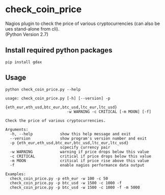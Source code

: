 # check_coin_price
Nagios plugin to check the price of various cryptocurrencies (can also be ues stand-alone from cli).<br>
(Python Version 2.7)

## Install required python packages
`pip install gdax`

## Usage
`python check_coin_price.py --help`
```
usage: check_coin_price.py [-h] [--version] -p
                           {eth_eur,eth_usd,btc_eur,btc_usd,ltc_eur,ltc_usd}
                           -w WARNING -c CRITICAL [-m MOON] [-f]

Check the price of various cryptocurrencies.

Arguments:
  -h, --help            show this help message and exit
  --version             show program's version number and exit
  -p {eth_eur,eth_usd,btc_eur,btc_usd,ltc_eur,ltc_usd}
                        scpecify currency pair
  -w WARNING            warning if price drops below this value
  -c CRITICAL           critical if price drops below this value
  -m MOON               critical if price rise above this value
  -f                    enable nagios performance data output

Examples:
  check_coin_price.py -p eth_eur -w 100 -c 50
  check_coin_price.py -p btc_usd -w 1500 -c 1000 -f
  check_coin_price.py -p btc_usd -w 1500 -c 1000 -f -m 5000
```
